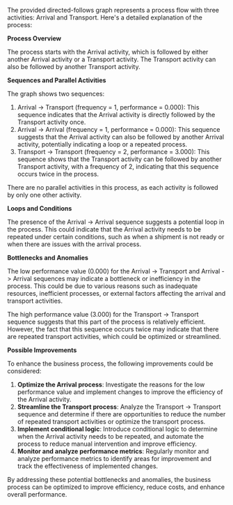 The provided directed-follows graph represents a process flow with three activities: Arrival and Transport. Here's a detailed explanation of the process:

**Process Overview**

The process starts with the Arrival activity, which is followed by either another Arrival activity or a Transport activity. The Transport activity can also be followed by another Transport activity.

**Sequences and Parallel Activities**

The graph shows two sequences:

1. Arrival -> Transport (frequency = 1, performance = 0.000): This sequence indicates that the Arrival activity is directly followed by the Transport activity once.
2. Arrival -> Arrival (frequency = 1, performance = 0.000): This sequence suggests that the Arrival activity can also be followed by another Arrival activity, potentially indicating a loop or a repeated process.
3. Transport -> Transport (frequency = 2, performance = 3.000): This sequence shows that the Transport activity can be followed by another Transport activity, with a frequency of 2, indicating that this sequence occurs twice in the process.

There are no parallel activities in this process, as each activity is followed by only one other activity.

**Loops and Conditions**

The presence of the Arrival -> Arrival sequence suggests a potential loop in the process. This could indicate that the Arrival activity needs to be repeated under certain conditions, such as when a shipment is not ready or when there are issues with the arrival process.

**Bottlenecks and Anomalies**

The low performance value (0.000) for the Arrival -> Transport and Arrival -> Arrival sequences may indicate a bottleneck or inefficiency in the process. This could be due to various reasons such as inadequate resources, inefficient processes, or external factors affecting the arrival and transport activities.

The high performance value (3.000) for the Transport -> Transport sequence suggests that this part of the process is relatively efficient. However, the fact that this sequence occurs twice may indicate that there are repeated transport activities, which could be optimized or streamlined.

**Possible Improvements**

To enhance the business process, the following improvements could be considered:

1. **Optimize the Arrival process**: Investigate the reasons for the low performance value and implement changes to improve the efficiency of the Arrival activity.
2. **Streamline the Transport process**: Analyze the Transport -> Transport sequence and determine if there are opportunities to reduce the number of repeated transport activities or optimize the transport process.
3. **Implement conditional logic**: Introduce conditional logic to determine when the Arrival activity needs to be repeated, and automate the process to reduce manual intervention and improve efficiency.
4. **Monitor and analyze performance metrics**: Regularly monitor and analyze performance metrics to identify areas for improvement and track the effectiveness of implemented changes.

By addressing these potential bottlenecks and anomalies, the business process can be optimized to improve efficiency, reduce costs, and enhance overall performance.